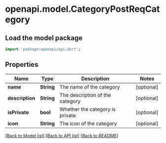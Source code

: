 # openapi.model.CategoryPostReqCategory

## Load the model package
```dart
import 'package:openapi/api.dart';
```

## Properties
Name | Type | Description | Notes
------------ | ------------- | ------------- | -------------
**name** | **String** | The name of the category | [optional] 
**description** | **String** | The description of the category | [optional] 
**isPrivate** | **bool** | Whether the category is private | [optional] 
**icon** | **String** | The icon of the category | [optional] 

[[Back to Model list]](../README.md#documentation-for-models) [[Back to API list]](../README.md#documentation-for-api-endpoints) [[Back to README]](../README.md)


